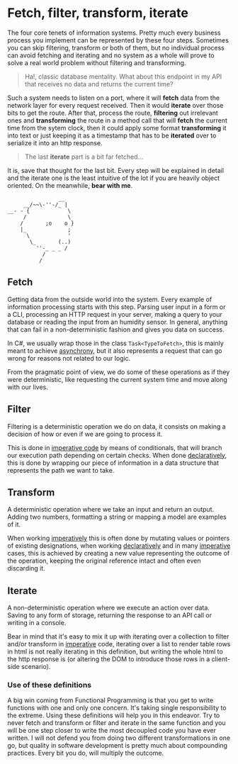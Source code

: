 # Fetch, filter, transform, iterate
The four core tenets of information systems. Pretty much every business process you implement can be represented by these four steps. Sometimes you can skip filtering, transform or both of them, but no individual process can avoid fetching and iterating and no system as a whole will prove to solve a real world problem without filtering and transforming.

> Ha!, classic database mentality. What about this endpoint in my API that receives no data and returns the current time?

Such a system needs to listen on a port, where it will **fetch** data from the network layer for every request received. Then it would **iterate** over those bits to get the route. After that, process the route, **filtering** out irrelevant ones and **transforming** the route in a method call that will **fetch** the current time from the sytem clock, then it could apply some format **transforming** it into text or just keeping it as a timestamp that has to be **iterated** over to serialize it into an http response.

> The last **iterate** part is a bit far fetched...

It is, save that thought for the last bit. Every step will be explained in detail and the iterate one is the least intuitive of the lot if you are heavily object oriented. On the meanwhile, **bear with me**.
```
                __
     __/~~\-''-/_ |
__- - {            \
     /             \
    /       ;o    o }
    |_             ;
      \            '
       \_       (..)
         ''-_ _ _ /
           /
          /
```

## Fetch
Getting data from the outside world into the system. Every example of information processing starts with this step. Parsing user input in a form or a CLI, processing an HTTP request in your server, making a query to your database or reading the input from an humidity sensor. In general, anything that can fail in a non-deterministic fashion and gives you data on success.

In C#, we usually wrap those in the class `Task<TypeToFetch>`, this is mainly meant to achieve [asynchrony](asynchrony.md), but it also represents a request that can go wrong for reasons not related to our logic.

From the pragmatic point of view, we do some of these operations as if they were deterministic, like requesting the current system time and move along with our lives.
## Filter
Filtering is a deterministic operation we do on data, it consists on making a decision of how or even if we are going to process it.

This is done in [imperative code](imperative.md) by means of conditionals, that will branch our execution path depending on certain checks. When done [declaratively](declarative.md), this is done by wrapping our piece of information in a data structure that represents the path we want to take.
## Transform
A deterministic operation where we take an input and return an output. Adding two numbers, formatting a string or mapping a model are examples of it.

When working [imperatively](imperative.md) this is often done by mutating values or pointers of existing designations, when working [declaratively](declarative.md) and in many [imperative](imperative.md) cases, this is achieved by creating a new value representing the outcome of the operation, keeping the original reference intact and often even discarding it.
## Iterate
A non-deterministic operation where we execute an action over data. Saving to any form of storage, returning the response to an API call or writing in a console.

Bear in mind that it's easy to mix it up with iterating over a collection to filter and/or transform in [imperative](imperative.md) code, iterating over a list to render table rows in html is not really iterating in this definition, but writing the whole html to the http response is (or altering the DOM to introduce those rows in a client-side scenario).

### Use of these definitions
A big win coming from Functional Programming is that you get to write functions with one and only one concern. It's taking single responsibility to the extreme. Using these definitions will help you in this endeavor. Try to never fetch and transform or filter and iterate in the same function and you will be one step closer to write the most decoupled code you have ever written. I will not defend you from doing two different transformations in one go, but quality in software development is pretty much about compounding practices. Every bit you do, will multiply the outcome.